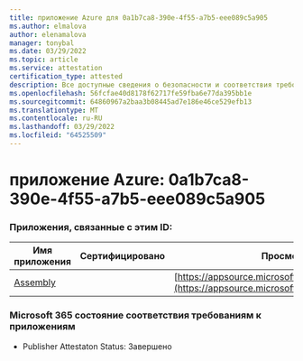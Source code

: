 ```yaml
---
title: приложение Azure для 0a1b7ca8-390e-4f55-a7b5-eee089c5a905
ms.author: elmalova
author: elenamalova
manager: tonybal
ms.date: 03/29/2022
ms.topic: article
ms.service: attestation
certification_type: attested
description: Все доступные сведения о безопасности и соответствия требованиям для 0a1b7ca8-390e-4f55-a7b5-eee089c5a905.
ms.openlocfilehash: 56fcfae40d8178f62717fe59fba6e77da395bb1e
ms.sourcegitcommit: 64860967a2baa3b08445ad7e186e46ce529efb13
ms.translationtype: MT
ms.contentlocale: ru-RU
ms.lasthandoff: 03/29/2022
ms.locfileid: "64525509"
---
```

# <a name="azure-app-id-0a1b7ca8-390e-4f55-a7b5-eee089c5a905"></a>приложение Azure: 0a1b7ca8-390e-4f55-a7b5-eee089c5a905


### <a name="apps-associated-with-this-id"></a>Приложения, связанные с этим ID:
| **Имя приложения** | **Сертифицировано** | **Просмотр в AppSource** |
|--------------|---------------|-----------------------|
| [Assembly](../forward/WA200002271.md) |  | [https://appsource.microsoft.com/product/office/WA200002271](https://appsource.microsoft.com/product/office/WA200002271) |

### <a name="microsoft-365-app-compliance-status"></a>Microsoft 365 состояние соответствия требованиям к приложениям
- Publisher Attestaton Status: Завершено
